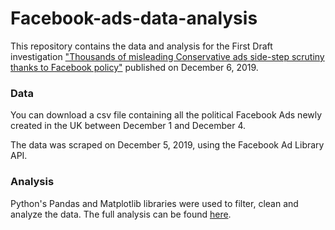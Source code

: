 # Facebook-ads-data-analysis
This repository contains the data and analysis for the First Draft investigation ["Thousands of misleading Conservative ads side-step scrutiny thanks to Facebook policy"](https://firstdraftnews.org/latest/thousands-of-misleading-conservative-ads-side-step-scrutiny-thanks-to-facebook-policy/) published on December 6, 2019.

### Data
You can download a csv file containing all the political Facebook Ads newly created in the UK between December 1 and December 4.

The data was scraped on December 5, 2019, using the Facebook Ad Library API. 

### Analysis
Python's Pandas and Matplotlib libraries were used to filter, clean and analyze the data. The full analysis can be found [here](https://github.com/dottocarlotta/Facebook-ads-data-analysis/blob/master/Thousands%20of%20misleading%20Conservative%20ads%20side-step%20scrutiny%20thanks%20to%20Facebook%20policy%20%E2%80%93%20Data%20Analysis.ipynb).
